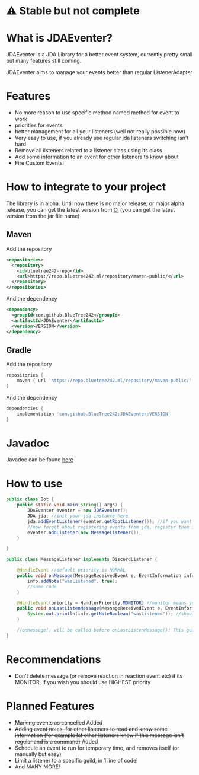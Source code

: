 # ⚠ Stable but not complete

# What is JDAEventer?

JDAEventer is a JDA Library for a better event system, currently pretty small but many features still coming.

JDAEventer aims to manage your events better than regular ListenerAdapter

# Features

- No more reason to use specific method named method for event to work
- priorities for events
- better management for all your listeners (well not really possible now)
- Very easy to use, if you already use regular jda listeners switching isn't hard
- Remove all listeners related to a listener class using its class
- Add some information to an event for other listeners to know about
- Fire Custom Events!

# How to integrate to your project

The library is in alpha. Until now there is no major release, or major alpha release, you can get the latest version from [CI](https://ci.bluetree242.tk/job/JDAEventer)
(you can get the latest version from the jar file name)

## Maven

Add the repository

```xml
<repositories>
  <repository>
    <id>bluetree242-repo</id>
    <url>https://repo.bluetree242.ml/repository/maven-public/</url>
  </repository>
</repositories>
```

And the dependency

```xml
<dependency>
  <groupId>com.github.BlueTree242</groupId>
  <artifactId>JDAEventer</artifactId>
  <version>VERSION</version>
</dependency>
```

## Gradle

Add the repository

```groovy
repositories {
    maven { url 'https://repo.bluetree242.ml/repository/maven-public/' }
}
```

And the dependency

```groovy
dependencies {
    implementation 'com.github.BlueTree242:JDAEventer:VERSION'
}
```

# Javadoc

Javadoc can be found [here](https://ci.bluetree242.tk/job/JDAEventer/javadoc/index.html)

# How to use

```java
public class Bot {
    public static void main(String[] args) {
        JDAEventer eventer = new JDAEventer();
        JDA jda; //init your jda instance here
        jda.addEventListener(eventer.getRootListener()); //if you want add this in the builder of jda
        //now forget about registering events from jda, register them in eventer!
        eventer.addListener(new MessageListener());
    }

}

public class MessageListener implements DiscordListener {

    @HandleEvent //default priority is NORMAL
    public void onMessage(MessageReceivedEvent e, EventInformation info) { //method name doesn't matter anymore, info is optional
        info.addNote("wasListened", true);
        //some code
    }

    @HandleEvent(priority = HandlerPriority.MONITOR) //monitor means your listener will be the last to be called, you shouldn't delete message here 
    public void onLastListenMessage(MessageReceivedEvent e, EventInformation info) { //info is optional, if you don't need it then don't add it
        System.out.println(info.getNoteBoolean("wasListened")); //should print true
    }

    //onMessage() will be called before onLastListenMessage()! This guarantee that wasListened is true unless another third handler removes it.
}
```

# Recommendations

- Don't delete message (or remove reaction in reaction event etc) if its MONITOR, if you wish you should use HIGHEST
  priority

# Planned Features

- ~~Marking events as cancelled~~ Added
- ~~Adding event notes, for other listeners to read and know some information (for example let other listeners know if
  this message isn't regular and is a command)~~ Added
- Schedule an event to run for temporary time, and removes itself (or manually but easy)
- Limit a listener to a specific guild, in 1 line of code!
- And MANY MORE!
